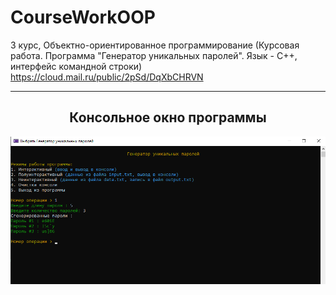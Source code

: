 # CourseWorkOOP
3 курс, Объектно-ориентированное программирование (Курсовая работа. Программа "Генератор уникальных паролей". Язык - С++, интерфейс командной строки)
https://cloud.mail.ru/public/2pSd/DqXbCHRVN
<hr/>
<h2 align="center">Консольное окно программы</h2>
<p align="center">
  <a href="https://raw.githubusercontent.com/kontr24/CourseWorkOOP/0bba5f895f8b8721943f147a56eee1c16c362752/ScreenshotsApplication/ConsoleWindow.png"><img src="https://github.com/kontr24/CourseWorkOOP/blob/0bba5f895f8b8721943f147a56eee1c16c362752/ScreenshotsApplication/ConsoleWindow.png"></img></a>
</p>
